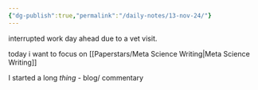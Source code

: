 ```yaml
---
{"dg-publish":true,"permalink":"/daily-notes/13-nov-24/"}
---
```


interrupted work day ahead due to a vet visit.

today i want to focus on [[Paperstars/Meta Science Writing\|Meta Science Writing]] 

I started a long *thing* - blog/ commentary